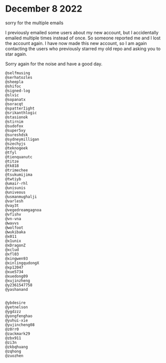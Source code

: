 # December 8 2022

sorry for the multiple emails

I previously emailed some users about my new account, but I accidentally
emailed multiple times instead of once. So someone reported me and I lost the
account again. I have now made this new account, so I am again contacting the
users who previously starred my old repo and asking you to star again.

Sorry again for the noise and have a good day.

~~~
@selfmusing
@serhatozles
@sheepla
@shifoc
@signed-log
@slvic
@sopanatx
@soracqt
@spatterIight
@srikanthlogic
@stasionok
@stirnim
@sudofox
@super5xy
@sureshdsk
@sydneymilligan
@szechyjs
@teknogeek
@tfyl
@tienquanutc
@titze
@tk818
@trimechee
@tsukumijima
@twtiyb
@umair-rhl
@unisunis
@univeous
@usmanmughalji
@varlesh
@vay3t
@vegedreamgagnoa
@vfishv
@vn-vna
@wavvs
@wolfoot
@wukibaka
@x011
@x1unix
@xDragonZ
@xclud
@xfl03
@xingwen93
@xinlingqudongX
@xp12047
@xue5734
@xuedong09
@xujinzheng
@y2361547758
@yashanand


@ybdesire
@yetnelson
@ygdzzz
@yongfenghao
@yuhui-xie
@yujincheng08
@z0rr0
@zackmark29
@zbx911
@zi3n
@zkbqhuang
@zqhong
@zuozhen
~~~
